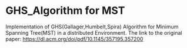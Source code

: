 # GHS_Algorithm for MST
Implementation of GHS(Gallager,Humbelt,Spira) Algorithm for Minimum Spanning Tree(MST) in a distributed Environment. The link to the original paper: https://dl.acm.org/doi/pdf/10.1145/357195.357200
